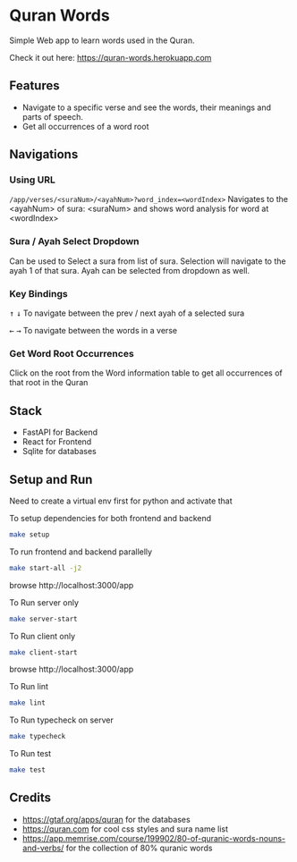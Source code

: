 # Quran Words

Simple Web app to learn words used in the Quran.

Check it out here: https://quran-words.herokuapp.com

## Features

- Navigate to a specific verse and see the words, their meanings and parts of speech.
- Get all occurrences of a word root

## Navigations

### Using URL
`/app/verses/<suraNum>/<ayahNum>?word_index=<wordIndex>` Navigates to the \<ayahNum\> of sura: \<suraNum\> and shows word analysis for word at \<wordIndex\>

### Sura / Ayah Select Dropdown
Can be used to Select a sura from list of sura. Selection will navigate to the ayah 1 of that sura. Ayah can be selected from dropdown as well.

### Key Bindings
<kbd>&uarr;</kbd> <kbd>&darr;</kbd> To navigate between the prev / next ayah of a selected sura

<kbd>&larr;</kbd> <kbd>&rarr;</kbd> To navigate between
the words in a verse

### Get Word Root Occurrences
Click on the root from the Word information table to get all occurrences of that root in the Quran

## Stack
- FastAPI for Backend
- React for Frontend
- Sqlite for databases

## Setup and Run
Need to create a virtual env first for python and activate that

To setup dependencies for both frontend and backend
```sh
make setup
````

To run frontend and backend parallelly
```sh
make start-all -j2
```
browse http://localhost:3000/app

To Run server only
```sh
make server-start
```

To Run client only
```sh
make client-start
```
browse http://localhost:3000/app

To Run lint
```sh
make lint
```

To Run typecheck on server
```sh
make typecheck
```

To Run test
```sh
make test
```

## Credits
- https://gtaf.org/apps/quran for the databases
- https://quran.com for cool css styles and sura name list
- https://app.memrise.com/course/199902/80-of-quranic-words-nouns-and-verbs/ for the collection of 80% quranic words
